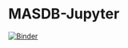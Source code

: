 # MASDB-Jupyter

[![Binder](https://mybinder.org/badge_logo.svg)](https://mybinder.org/v2/gh/ferchomuri/MASDB-Jupyter/main?labpath=Test.ipynb)
